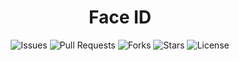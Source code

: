 <div align="center">

# Face ID

![Issues](https://img.shields.io/github/issues/CodeTrophs/FaceID)
![Pull Requests](https://img.shields.io/github/issues-pr/codetrophs/FaceID)
![Forks](https://img.shields.io/github/forks/CodeTrophs/FaceID)
![Stars](https://img.shields.io/github/stars/CodeTrophs/FaceID)
![License](https://img.shields.io/github/license/CodeTrophs/FaceID)

<div>